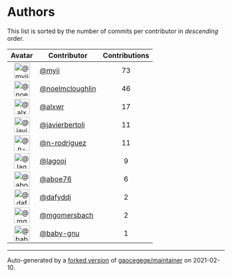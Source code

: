 # Authors

This list is sorted by the number of commits per contributor in _descending_ order.

Avatar|Contributor|Contributions
:-:|---|:-:
<img class='float-left rounded-1' src='https://avatars.githubusercontent.com/u/10231489?v=4' width='36' height='36' alt='@myii'>|[@myii](https://github.com/myii)|73
<img class='float-left rounded-1' src='https://avatars.githubusercontent.com/u/13322818?v=4' width='36' height='36' alt='@noelmcloughlin'>|[@noelmcloughlin](https://github.com/noelmcloughlin)|46
<img class='float-left rounded-1' src='https://avatars.githubusercontent.com/u/1920805?v=4' width='36' height='36' alt='@alxwr'>|[@alxwr](https://github.com/alxwr)|17
<img class='float-left rounded-1' src='https://avatars.githubusercontent.com/u/242396?v=4' width='36' height='36' alt='@javierbertoli'>|[@javierbertoli](https://github.com/javierbertoli)|11
<img class='float-left rounded-1' src='https://avatars.githubusercontent.com/u/3433835?v=4' width='36' height='36' alt='@n-rodriguez'>|[@n-rodriguez](https://github.com/n-rodriguez)|11
<img class='float-left rounded-1' src='https://avatars.githubusercontent.com/u/36701846?v=4' width='36' height='36' alt='@lagooj'>|[@lagooj](https://github.com/lagooj)|9
<img class='float-left rounded-1' src='https://avatars.githubusercontent.com/u/1800660?v=4' width='36' height='36' alt='@aboe76'>|[@aboe76](https://github.com/aboe76)|6
<img class='float-left rounded-1' src='https://avatars.githubusercontent.com/u/4195158?v=4' width='36' height='36' alt='@dafyddj'>|[@dafyddj](https://github.com/dafyddj)|2
<img class='float-left rounded-1' src='https://avatars.githubusercontent.com/u/6086064?v=4' width='36' height='36' alt='@mgomersbach'>|[@mgomersbach](https://github.com/mgomersbach)|2
<img class='float-left rounded-1' src='https://avatars.githubusercontent.com/u/1233212?v=4' width='36' height='36' alt='@baby-gnu'>|[@baby-gnu](https://github.com/baby-gnu)|1

---

Auto-generated by a [forked version](https://github.com/myii/maintainer) of [gaocegege/maintainer](https://github.com/gaocegege/maintainer) on 2021-02-10.
